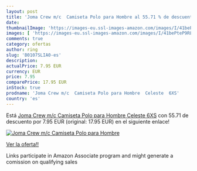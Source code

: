```yaml
---
layout: post
title: 'Joma Crew m/c  Camiseta Polo para Hombre al 55.71 % de descuento'
date: 
thumbnailImage: 'https://images-eu.ssl-images-amazon.com/images/I/41bePteP9RL._SL200_.jpg'
images: [ 'https://images-eu.ssl-images-amazon.com/images/I/41bePteP9RL._SL200_.jpg' ]
comments: true
category: ofertas
author: ring
slug: 'B0107SLIA0-es'
description:
actualPrice: 7.95 EUR
currency: EUR
price: 7.95
comparePrice: 17.95 EUR
inStock: true
prodname: 'Joma Crew m/c  Camiseta Polo para Hombre  Celeste  6XS'
country: 'es'
---
```


Está [Joma Crew m/c  Camiseta Polo para Hombre  Celeste  6XS](https://www.amazon.es/dp/B0107SLIA0/?tag=tolees-21) con 55.71 de descuento por 7.95 EUR (original: 17.95 EUR) en el siguiente enlace!

[![Joma Crew m/c  Camiseta Polo para Hombre](https://images-eu.ssl-images-amazon.com/images/I/41bePteP9RL._SL200_.jpg)](https://www.amazon.es/dp/B0107SLIA0/?tag=tolees-21)

[Ver la oferta!!](https://www.amazon.es/dp/B0107SLIA0/?tag=tolees-21)

Links participate in Amazon Associate program and might generate a comission on qualifying sales


